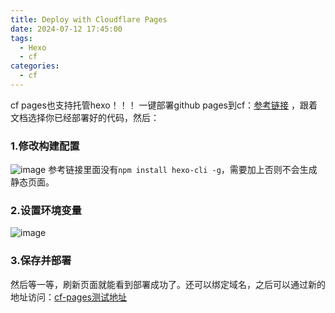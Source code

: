 ```yaml
---
title: Deploy with Cloudflare Pages
date: 2024-07-12 17:45:00
tags:
  - Hexo
  - cf
categories:
  - cf
---
```

cf pages也支持托管hexo！！！
一键部署github pages到cf：[参考链接](https://developers.cloudflare.com/pages/framework-guides/deploy-a-hexo-site/)  ，跟着文档选择你已经部署好的代码，然后：
### 1.修改构建配置
![image](https://fuos.github.io/picx-images-hosting/20240712/image.ese9e6tdm.webp)
参考链接里面没有`npm install hexo-cli -g`，需要加上否则不会生成静态页面。
### 2.设置环境变量
![image](https://fuos.github.io/picx-images-hosting/20240712/image.2yy8m13cfy.webp)
### 3.保存并部署
然后等一等，刷新页面就能看到部署成功了。还可以绑定域名，之后可以通过新的地址访问：[cf-pages测试地址](https://blog.vp-cf.dynv6.net/)
